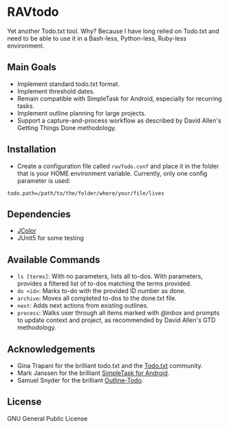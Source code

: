 # RAVtodo

Yet another Todo.txt tool. Why? Because I have long relied on Todo.txt and need to be able to use it in a Bash-less, Python-less, Ruby-less environment.

## Main Goals

- Implement standard todo.txt format.
- Implement threshold dates.
- Remain compatible with SimpleTask for Android, especially for recurring tasks.
- Implement outline planning for large projects.
- Support a capture-and-process workflow as described by David Allen's Getting Things Done methodology.

## Installation

- Create a configuration file called `ravTodo.conf` and place it in the folder that is your HOME environment variable. Currently, only one config parameter is used:

```
todo.path=/path/to/the/folder/where/your/file/lives

```


## Dependencies
 - [JColor](https://github.com/dialex/JColor)
 - JUnit5 for some testing

## Available Commands

 - `ls [terms]`: With no parameters, lists all to-dos. With parameters, provides a filtered list of to-dos matching the terms provided.
 - `do <id>`: Marks to-do with the provided ID number as done.
 - `archive`: Moves all completed to-dos to the done.txt file.
 - `next`: Adds next actions from existing outlines.
 - `process`: Walks user through all items marked with *@inbox* and prompts to update context and project, as recommended by David Allen's GTD methodology.

## Acknowledgements

- Gina Trapani for the brilliant todo.txt and the [Todo.txt](http://todotxt.org/) community.
- Mark Janssen for the brilliant [SimpleTask for Android](https://github.com/mpcjanssen/simpletask-android/blob/master/app/src/main/assets/index.en.md).
- Samuel Snyder for the brilliant [Outline-Todo](https://github.com/samuelsnyder/outline-todo.txt).

## License

GNU General Public License
